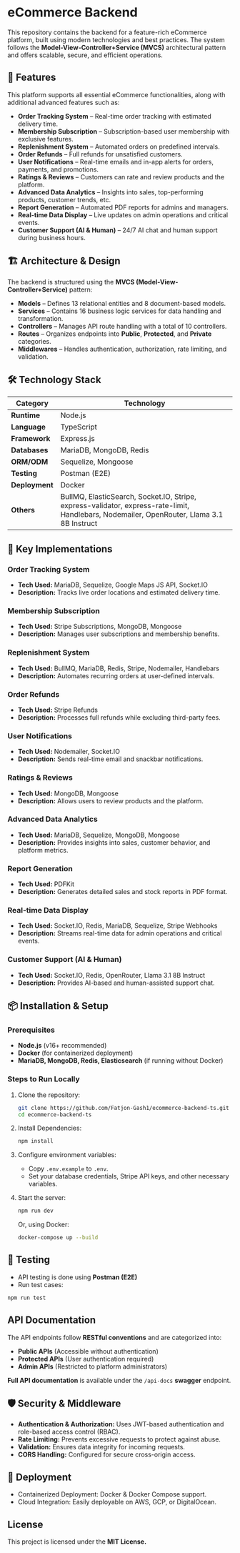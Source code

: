 # eCommerce Backend

This repository contains the backend for a feature-rich eCommerce platform, built using modern technologies and best practices. The system follows the **Model-View-Controller+Service (MVCS)** architectural pattern and offers scalable, secure, and efficient operations.

## 🚀 Features

This platform supports all essential eCommerce functionalities, along with additional advanced features such as:

- **Order Tracking System** – Real-time order tracking with estimated delivery time.
- **Membership Subscription** – Subscription-based user membership with exclusive features.
- **Replenishment System** – Automated orders on predefined intervals.
- **Order Refunds** – Full refunds for unsatisfied customers.
- **User Notifications** – Real-time emails and in-app alerts for orders, payments, and promotions.
- **Ratings & Reviews** – Customers can rate and review products and the platform.
- **Advanced Data Analytics** – Insights into sales, top-performing products, customer trends, etc.
- **Report Generation** – Automated PDF reports for admins and managers.
- **Real-time Data Display** – Live updates on admin operations and critical events.
- **Customer Support (AI & Human)** – 24/7 AI chat and human support during business hours.

## 🏗️ Architecture & Design

The backend is structured using the **MVCS (Model-View-Controller+Service)** pattern:

- **Models** – Defines 13 relational entities and 8 document-based models.
- **Services** – Contains 16 business logic services for data handling and transformation.
- **Controllers** – Manages API route handling with a total of 10 controllers.
- **Routes** – Organizes endpoints into **Public**, **Protected**, and **Private** categories.
- **Middlewares** – Handles authentication, authorization, rate limiting, and validation.

## 🛠️ Technology Stack

| **Category**   | **Technology**                                                                                                                             |
| -------------- | ------------------------------------------------------------------------------------------------------------------------------------------ |
| **Runtime**    | Node.js                                                                                                                                    |
| **Language**   | TypeScript                                                                                                                                 |
| **Framework**  | Express.js                                                                                                                                 |
| **Databases**  | MariaDB, MongoDB, Redis                                                                                                                    |
| **ORM/ODM**    | Sequelize, Mongoose                                                                                                                        |
| **Testing**    | Postman (E2E)                                                                                                                              |
| **Deployment** | Docker                                                                                                                                     |
| **Others**     | BullMQ, ElasticSearch, Socket.IO, Stripe, express-validator, express-rate-limit, Handlebars, Nodemailer, OpenRouter, Llama 3.1 8B Instruct |

## 📌 Key Implementations

### Order Tracking System

- **Tech Used:** MariaDB, Sequelize, Google Maps JS API, Socket.IO
- **Description:** Tracks live order locations and estimated delivery time.

### Membership Subscription

- **Tech Used:** Stripe Subscriptions, MongoDB, Mongoose
- **Description:** Manages user subscriptions and membership benefits.

### Replenishment System

- **Tech Used:** BullMQ, MariaDB, Redis, Stripe, Nodemailer, Handlebars
- **Description:** Automates recurring orders at user-defined intervals.

### Order Refunds

- **Tech Used:** Stripe Refunds
- **Description:** Processes full refunds while excluding third-party fees.

### User Notifications

- **Tech Used:** Nodemailer, Socket.IO
- **Description:** Sends real-time email and snackbar notifications.

### Ratings & Reviews

- **Tech Used:** MongoDB, Mongoose
- **Description:** Allows users to review products and the platform.

### Advanced Data Analytics

- **Tech Used:** MariaDB, Sequelize, MongoDB, Mongoose
- **Description:** Provides insights into sales, customer behavior, and platform metrics.

### Report Generation

- **Tech Used:** PDFKit
- **Description:** Generates detailed sales and stock reports in PDF format.

### Real-time Data Display

- **Tech Used:** Socket.IO, Redis, MariaDB, Sequelize, Stripe Webhooks
- **Description:** Streams real-time data for admin operations and critical events.

### Customer Support (AI & Human)

- **Tech Used:** Socket.IO, Redis, OpenRouter, Llama 3.1 8B Instruct
- **Description:** Provides AI-based and human-assisted support chat.

## 📦 Installation & Setup

### Prerequisites

- **Node.js** (v16+ recommended)
- **Docker** (for containerized deployment)
- **MariaDB, MongoDB, Redis, Elasticsearch** (if running without Docker)

### Steps to Run Locally

1.  Clone the repository:
    ```sh
    git clone https://github.com/Fatjon-Gash1/ecommerce-backend-ts.git
    cd ecommerce-backend-ts
    ```
2.  Install Dependencies:

    ```sh
    npm install
    ```

3.  Configure environment variables:

    - Copy `.env.example` to `.env`.
    - Set your database credentials, Stripe API keys, and other necessary variables.

4.  Start the server:

    ```sh
    npm run dev
    ```

    Or, using Docker:

    ```sh
    docker-compose up --build
    ```

## 🧪 Testing

- API testing is done using **Postman (E2E)**
- Run test cases:

```sh
npm run test
```

## API Documentation

The API endpoints follow **RESTful conventions** and are categorized into:

- **Public APIs** (Accessible without authentication)
- **Protected APIs** (User authentication required)
- **Admin APIs** (Restricted to platform administrators)

**Full API documentation** is available under the `/api-docs` **swagger** endpoint.

## 🛡️ Security & Middleware

- **Authentication & Authorization:** Uses JWT-based authentication and role-based access control (RBAC).
- **Rate Limiting:** Prevents excessive requests to protect against abuse.
- **Validation:** Ensures data integrity for incoming requests.
- **CORS Handling:** Configured for secure cross-origin access.

## 🚀 Deployment

- Containerized Deployment: Docker & Docker Compose support.
- Cloud Integration: Easily deployable on AWS, GCP, or DigitalOcean.

## License

This project is licensed under the **MIT License.**
